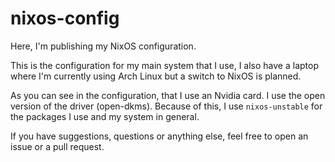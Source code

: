 # nixos-config

Here, I'm publishing my NixOS configuration.

This is the configuration for my main system that I use, I also have a laptop where I'm currently using Arch Linux but a switch to NixOS is planned.

As you can see in the configuration, that I use an Nvidia card.
I use the open version of the driver (open-dkms).
Because of this, I use `nixos-unstable` for the packages I use and my system in general.

If you have suggestions, questions or anything else, feel free to open an issue or a pull request.
